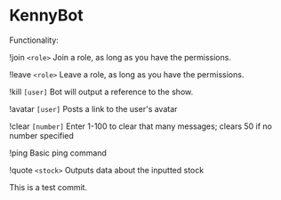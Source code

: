# KennyBot

Functionality:

!join `<role>`  Join a role, as long as you have the permissions.   


!leave `<role>`  Leave a role, as long as you have the permissions.  


!kill `[user]`   Bot will output a reference to the show.


!avatar `[user]`    Posts a link to the user's avatar


!clear `[number]`   Enter 1-100 to clear that many messages; clears 50 if no number specified


!ping           Basic ping command


!quote `<stock>`    Outputs data about the inputted stock 


This is a test commit.